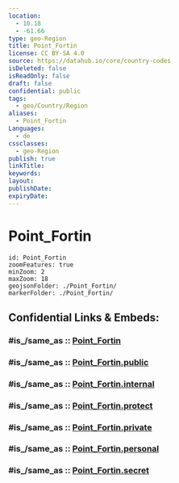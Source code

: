 ```yaml
---
location:
  - 10.18
  - -61.66
type: geo-Region
title: Point_Fortin
license: CC BY-SA 4.0
source: https://datahub.io/core/country-codes
isDeleted: false
isReadOnly: false
draft: false
confidential: public
tags:
  - geo/Country/Region
aliases:
  - Point_Fortin
Languages:
  - de
cssclasses:
  - geo-Region
publish: true
linkTitle:
keywords:
layout:
publishDate:
expiryDate:
---
```


# Point_Fortin

```leaflet
id: Point_Fortin
zoomFeatures: true 
minZoom: 2 
maxZoom: 18
geojsonFolder: ./Point_Fortin/
markerFolder: ./Point_Fortin/
```


## Confidential Links & Embeds: 

### #is_/same_as :: [Point_Fortin](/_Standards/Earth/Continent/America~Caribbean/Trinidad_and_Tobago~Islands/Regions~Trinidad-Tobago/Point_Fortin.md) 

### #is_/same_as :: [Point_Fortin.public](/_public/Earth/Continent/America~Caribbean/Trinidad_and_Tobago~Islands/Regions~Trinidad-Tobago/Point_Fortin.public.md) 

### #is_/same_as :: [Point_Fortin.internal](/_internal/Earth/Continent/America~Caribbean/Trinidad_and_Tobago~Islands/Regions~Trinidad-Tobago/Point_Fortin.internal.md) 

### #is_/same_as :: [Point_Fortin.protect](/_protect/Earth/Continent/America~Caribbean/Trinidad_and_Tobago~Islands/Regions~Trinidad-Tobago/Point_Fortin.protect.md) 

### #is_/same_as :: [Point_Fortin.private](/_private/Earth/Continent/America~Caribbean/Trinidad_and_Tobago~Islands/Regions~Trinidad-Tobago/Point_Fortin.private.md) 

### #is_/same_as :: [Point_Fortin.personal](/_personal/Earth/Continent/America~Caribbean/Trinidad_and_Tobago~Islands/Regions~Trinidad-Tobago/Point_Fortin.personal.md) 

### #is_/same_as :: [Point_Fortin.secret](/_secret/Earth/Continent/America~Caribbean/Trinidad_and_Tobago~Islands/Regions~Trinidad-Tobago/Point_Fortin.secret.md)

